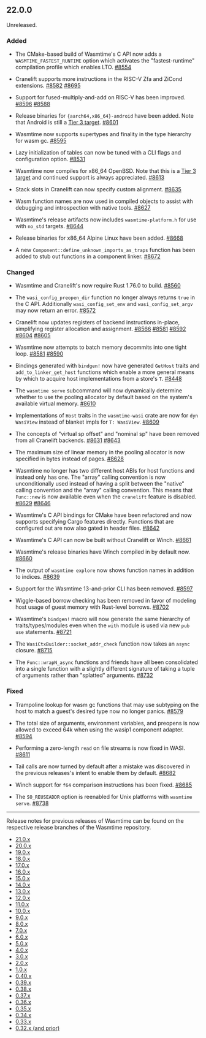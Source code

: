## 22.0.0

Unreleased.

### Added

* The CMake-based build of Wasmtime's C API now adds a
  `WASMTIME_FASTEST_RUNTIME` option which activates the "fastest-runtime"
  compilation profile which enables LTO.
  [#8554](https://github.com/bytecodealliance/wasmtime/pull/8554)

* Cranelift supports more instructions in the RISC-V Zfa and ZiCond extensions.
  [#8582](https://github.com/bytecodealliance/wasmtime/pull/8582)
  [#8695](https://github.com/bytecodealliance/wasmtime/pull/8695)

* Support for fused-multiply-and-add on RISC-V has been improved.
  [#8596](https://github.com/bytecodealliance/wasmtime/pull/8596)
  [#8588](https://github.com/bytecodealliance/wasmtime/pull/8588)

* Release binaries for `{aarch64,x86_64}-android` have been added. Note that
  Android is still a [Tier 3 target][target].
  [#8601](https://github.com/bytecodealliance/wasmtime/pull/8601)

* Wasmtime now supports supertypes and finality in the type hierarchy for wasm
  gc.
  [#8595](https://github.com/bytecodealliance/wasmtime/pull/8595)

* Lazy initialization of tables can now be tuned with a CLI flags and
  configuration option.
  [#8531](https://github.com/bytecodealliance/wasmtime/pull/8531)

* Wasmtime now compiles for x86\_64 OpenBSD. Note that this is a [Tier 3
  target][target] and continued support is always appreciated.
  [#8613](https://github.com/bytecodealliance/wasmtime/pull/8613)

* Stack slots in Cranelift can now specify custom alignment.
  [#8635](https://github.com/bytecodealliance/wasmtime/pull/8635)

* Wasm function names are now used in compiled objects to assist with debugging
  and introspection with native tools.
  [#8627](https://github.com/bytecodealliance/wasmtime/pull/8627)

* Wasmtime's release artifacts now includes `wasmtime-platform.h` for use with
  `no_std` targets.
  [#8644](https://github.com/bytecodealliance/wasmtime/pull/8644)

* Release binaries for x86\_64 Alpine Linux have been added.
  [#8668](https://github.com/bytecodealliance/wasmtime/pull/8668)

* A new `Component::define_unknown_imports_as_traps` function has been added to
  stub out functions in a component linker.
  [#8672](https://github.com/bytecodealliance/wasmtime/pull/8672)

[target]: https://docs.wasmtime.dev/stability-tiers.html

### Changed

* Wasmtime and Cranelift's now require Rust 1.76.0 to build.
  [#8560](https://github.com/bytecodealliance/wasmtime/pull/8560)

* The `wasi_config_preopen_dir` function no longer always returns `true` in the
  C API. Additionally `wasi_config_set_env` and `wasi_config_set_argv` may now
  return an error.
  [#8572](https://github.com/bytecodealliance/wasmtime/pull/8572)

* Cranelift now updates registers of backend instructions in-place, simplifying
  register allocation and assignment.
  [#8566](https://github.com/bytecodealliance/wasmtime/pull/8566)
  [#8581](https://github.com/bytecodealliance/wasmtime/pull/8581)
  [#8592](https://github.com/bytecodealliance/wasmtime/pull/8592)
  [#8604](https://github.com/bytecodealliance/wasmtime/pull/8604)
  [#8605](https://github.com/bytecodealliance/wasmtime/pull/8605)

* Wasmtime now attempts to batch memory decommits into one tight loop.
  [#8581](https://github.com/bytecodealliance/wasmtime/pull/8581)
  [#8590](https://github.com/bytecodealliance/wasmtime/pull/8590)

* Bindings generated with `bindgen!` now have generated `GetHost` traits and
  `add_to_linker_get_host` functions which enable a more general means by which
  to acquire host implementations from a store's `T`.
  [#8448](https://github.com/bytecodealliance/wasmtime/pull/8448)

* The `wasmtime serve` subcommand will now dynamically determine whether to use
  the pooling allocator by default based on the system's available virtual
  memory.
  [#8610](https://github.com/bytecodealliance/wasmtime/pull/8610)

* Implementations of `Host` traits in the `wasmtime-wasi` crate are now for
  `dyn WasiView` instead of blanket impls for `T: WasiView`.
  [#8609](https://github.com/bytecodealliance/wasmtime/pull/8609)

* The concepts of "virtual sp offset" and "nominal sp" have been removed from all
  Cranelift backends.
  [#8631](https://github.com/bytecodealliance/wasmtime/pull/8631)
  [#8643](https://github.com/bytecodealliance/wasmtime/pull/8643)

* The maximum size of linear memory in the pooling allocator is now specified in
  bytes instead of pages.
  [#8628](https://github.com/bytecodealliance/wasmtime/pull/8628)

* Wasmtime no longer has two different host ABIs for host functions and instead
  only has one. The "array" calling convention is now unconditionally used
  instead of having a split between the "native" calling convention and the
  "array" calling convention. This means that `Func::new` is now available even
  when the `cranelift` feature is disabled.
  [#8629](https://github.com/bytecodealliance/wasmtime/pull/8629)
  [#8646](https://github.com/bytecodealliance/wasmtime/pull/8646)

* Wasmtime's C API bindings for CMake have been refactored and now supports
  specifying Cargo features directly. Functions that are configured out are now
  also gated in header files.
  [#8642](https://github.com/bytecodealliance/wasmtime/pull/8642)

* Wasmtime's C API can now be built without Cranelift or Winch.
  [#8661](https://github.com/bytecodealliance/wasmtime/pull/8661)

* Wasmtime's release binaries have Winch compiled in by default now.
  [#8660](https://github.com/bytecodealliance/wasmtime/pull/8660)

* The output of `wasmtime explore` now shows function names in addition to
  indices.
  [#8639](https://github.com/bytecodealliance/wasmtime/pull/8639)

* Support for the Wasmtime 13-and-prior CLI has been removed.
  [#8597](https://github.com/bytecodealliance/wasmtime/pull/8597)

* Wiggle-based borrow checking has been removed in favor of modeling host usage
  of guest memory with Rust-level borrows.
  [#8702](https://github.com/bytecodealliance/wasmtime/pull/8702)

* Wasmtime's `bindgen!` macro will now generate the same hierarchy of
  traits/types/modules even when the `with` module is used via new `pub use`
  statements.
  [#8721](https://github.com/bytecodealliance/wasmtime/pull/8721)

* The `WasiCtxBuilder::socket_addr_check` function now takes an `async` closure.
  [#8715](https://github.com/bytecodealliance/wasmtime/pull/8715)

* The `Func::wrapN_async` functions and friends have all been consolidated into
  a single function with a slightly different signature of taking a tuple of
  arguments rather than "splatted" arguments.
  [#8732](https://github.com/bytecodealliance/wasmtime/pull/8732)

### Fixed

* Trampoline lookup for wasm gc functions that may use subtyping on the host to
  match a guest's desired type now no longer panics.
  [#8579](https://github.com/bytecodealliance/wasmtime/pull/8579)

* The total size of arguments, environment variables, and preopens is now
  allowed to exceed 64k when using the wasip1 component adapter.
  [#8594](https://github.com/bytecodealliance/wasmtime/pull/8594)

* Performing a zero-length `read` on file streams is now fixed in WASI.
  [#8611](https://github.com/bytecodealliance/wasmtime/pull/8611)

* Tail calls are now turned by default after a mistake was discovered in the
  previous releases's intent to enable them by default.
  [#8682](https://github.com/bytecodealliance/wasmtime/pull/8682)

* Winch support for `f64` comparison instructions has been fixed.
  [#8685](https://github.com/bytecodealliance/wasmtime/pull/8685)

* The `SO_REUSEADDR` option is reenabled for Unix platforms with `wasmtime
  serve`.
  [#8738](https://github.com/bytecodealliance/wasmtime/pull/8738)

--------------------------------------------------------------------------------

Release notes for previous releases of Wasmtime can be found on the respective
release branches of the Wasmtime repository.

<!-- ARCHIVE_START -->
* [21.0.x](https://github.com/bytecodealliance/wasmtime/blob/release-21.0.0/RELEASES.md)
* [20.0.x](https://github.com/bytecodealliance/wasmtime/blob/release-20.0.0/RELEASES.md)
* [19.0.x](https://github.com/bytecodealliance/wasmtime/blob/release-19.0.0/RELEASES.md)
* [18.0.x](https://github.com/bytecodealliance/wasmtime/blob/release-18.0.0/RELEASES.md)
* [17.0.x](https://github.com/bytecodealliance/wasmtime/blob/release-17.0.0/RELEASES.md)
* [16.0.x](https://github.com/bytecodealliance/wasmtime/blob/release-16.0.0/RELEASES.md)
* [15.0.x](https://github.com/bytecodealliance/wasmtime/blob/release-15.0.0/RELEASES.md)
* [14.0.x](https://github.com/bytecodealliance/wasmtime/blob/release-14.0.0/RELEASES.md)
* [13.0.x](https://github.com/bytecodealliance/wasmtime/blob/release-13.0.0/RELEASES.md)
* [12.0.x](https://github.com/bytecodealliance/wasmtime/blob/release-12.0.0/RELEASES.md)
* [11.0.x](https://github.com/bytecodealliance/wasmtime/blob/release-11.0.0/RELEASES.md)
* [10.0.x](https://github.com/bytecodealliance/wasmtime/blob/release-10.0.0/RELEASES.md)
* [9.0.x](https://github.com/bytecodealliance/wasmtime/blob/release-9.0.0/RELEASES.md)
* [8.0.x](https://github.com/bytecodealliance/wasmtime/blob/release-8.0.0/RELEASES.md)
* [7.0.x](https://github.com/bytecodealliance/wasmtime/blob/release-7.0.0/RELEASES.md)
* [6.0.x](https://github.com/bytecodealliance/wasmtime/blob/release-6.0.0/RELEASES.md)
* [5.0.x](https://github.com/bytecodealliance/wasmtime/blob/release-5.0.0/RELEASES.md)
* [4.0.x](https://github.com/bytecodealliance/wasmtime/blob/release-4.0.0/RELEASES.md)
* [3.0.x](https://github.com/bytecodealliance/wasmtime/blob/release-3.0.0/RELEASES.md)
* [2.0.x](https://github.com/bytecodealliance/wasmtime/blob/release-2.0.0/RELEASES.md)
* [1.0.x](https://github.com/bytecodealliance/wasmtime/blob/release-1.0.0/RELEASES.md)
* [0.40.x](https://github.com/bytecodealliance/wasmtime/blob/release-0.40.0/RELEASES.md)
* [0.39.x](https://github.com/bytecodealliance/wasmtime/blob/release-0.39.0/RELEASES.md)
* [0.38.x](https://github.com/bytecodealliance/wasmtime/blob/release-0.38.0/RELEASES.md)
* [0.37.x](https://github.com/bytecodealliance/wasmtime/blob/release-0.37.0/RELEASES.md)
* [0.36.x](https://github.com/bytecodealliance/wasmtime/blob/release-0.36.0/RELEASES.md)
* [0.35.x](https://github.com/bytecodealliance/wasmtime/blob/release-0.35.0/RELEASES.md)
* [0.34.x](https://github.com/bytecodealliance/wasmtime/blob/release-0.34.0/RELEASES.md)
* [0.33.x](https://github.com/bytecodealliance/wasmtime/blob/release-0.33.0/RELEASES.md)
* [0.32.x (and prior)](https://github.com/bytecodealliance/wasmtime/blob/release-0.32.0/RELEASES.md)
